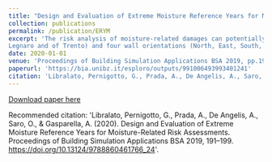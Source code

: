 ```yaml
---
title: "Design and Evaluation of Extreme Moisture Reference Years for Moisture-Related Risk Assessments"
collection: publications
permalink: /publication/ERYM
excerpt: 'The risk analysis of moisture-related damages can potentially be carried out with the use of heat and moisture transfer simulations. These models require weather files as boundary conditions but, for most locations, the only weather files available are Typical Reference Years, for instance the TRY EN defined in accordance with EN ISO 15927-4:2005. These reference years do not provide the critical conditions that should be used in risk assessments. In this work, two procedures to define Extreme Moisture Reference Years (ERY m1 and ERY m2) are presented. ERYm1 and ERYm2 are designed to generate critical weather files to be used in simulations for the assessment of moisture related risks. The presented procedures are structure-independent and suitable for risk assessments that involve high air moisture content and low air temperature values. In order to assess the capabilities of ERY m, five types of walls with different materials are simulated, considering three Italian climates (those of Gemona del Friuli, of
Legnaro and of Trento) and four wall orientations (North, East, South, West). The results of simulations with ERYm1 and ERYm2 as weather files showed higher wall moisture contents and interstitial moisture accumulation risks than those with TRY EN. This suggests that ERY m could be used as a valid alternative to the TRY EN in decision making frameworks and legislations that cannot include the ad hoc definition of a weather file for each structure, exposure and location.'
date: 2020-01-01
venue: 'Proceedings of Building Simulation Applications BSA 2019, pp.191-199;'
paperurl: 'https://bia.unibz.it/esploro/outputs/991006493993401241'
citation: 'Libralato, Pernigotto, G., Prada, A., De Angelis, A., Saro, O., & Gasparella, A. (2020). Design and Evaluation of Extreme Moisture Reference Years for Moisture-Related Risk Assessments. Proceedings of Building Simulation Applications BSA 2019, 191–199. https://doi.org/10.13124/9788860461766_24'
---
```



[Download paper here](http://pro.unibz.it/library/bupress/publications/fulltext/9788860461766_24.pdf)

Recommended citation: 'Libralato, Pernigotto, G., Prada, A., De Angelis, A., Saro, O., & Gasparella, A. (2020). Design and Evaluation of Extreme Moisture Reference Years for Moisture-Related Risk Assessments. Proceedings of Building Simulation Applications BSA 2019, 191–199. https://doi.org/10.13124/9788860461766_24'.
